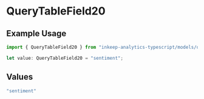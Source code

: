 # QueryTableField20

## Example Usage

```typescript
import { QueryTableField20 } from "inkeep-analytics-typescript/models/operations";

let value: QueryTableField20 = "sentiment";
```

## Values

```typescript
"sentiment"
```